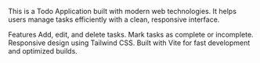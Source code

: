 
This is a Todo Application built with modern web technologies. It helps users manage tasks efficiently with a clean, responsive interface.

Features
Add, edit, and delete tasks.
Mark tasks as complete or incomplete.
Responsive design using Tailwind CSS.
Built with Vite for fast development and optimized builds.
